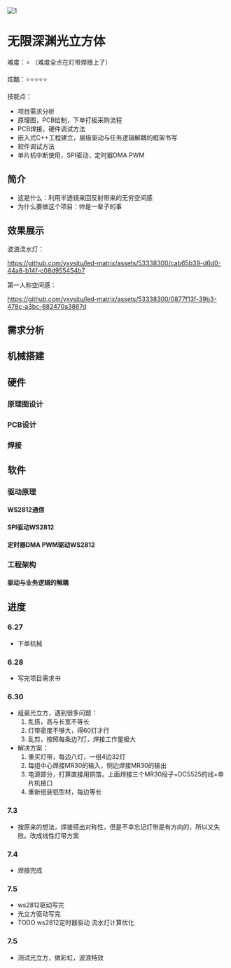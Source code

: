 ![1](https://github.com/yxysjtu/led-matrix/assets/53338300/2c73584a-ae29-4b71-adb9-f9ddc497dbf6)
# 无限深渊光立方体

难度：⭐ （难度全点在灯带焊接上了）

炫酷：⭐⭐⭐⭐⭐

技能点：
* 项目需求分析
* 原理图，PCB绘制，下单打板采购流程
* PCB焊接，硬件调试方法
* 嵌入式C++工程建立，层级驱动与任务逻辑解耦的框架书写
* 软件调试方法
* 单片机中断使用，SPI驱动，定时器DMA PWM

## 简介
* 这是什么：利用半透镜来回反射带来的无穷空间感
* 为什么要做这个项目：帅是一辈子的事

## 效果展示
波浪流水灯：

https://github.com/yxysjtu/led-matrix/assets/53338300/cab65b39-d6d0-44a8-b14f-c08d955454b7

第一人称空间感：

https://github.com/yxysjtu/led-matrix/assets/53338300/0877f13f-39b3-478c-a3bc-682470a3867d

## 需求分析

## 机械搭建

## 硬件
### 原理图设计

### PCB设计

### 焊接

## 软件
### 驱动原理
#### WS2812通信

#### SPI驱动WS2812

#### 定时器DMA PWM驱动WS2812

### 工程架构
#### 驱动与业务逻辑的解耦

## 进度
### 6.27
* 下单机械

### 6.28
* 写完项目需求书

### 6.30
* 组装光立方，遇到很多问题：
	1. 乱搭，高与长宽不等长
	2. 灯带密度不够大，得60灯才行
	3. 乱剪，按照每条边7灯，焊接工作量极大
* 解决方案：
	1. 重买灯带，每边八灯，一组4边32灯
	2. 每组中心焊接MR30的输入，侧边焊接MR30的输出
	3. 电源部分，打算直接用铜箔，上面焊接三个MR30段子+DC5525的线+单片机接口
	4. 重新组装铝型材，每边等长

### 7.3
* 按原来的想法，焊接搭出对称性，但是不幸忘记灯带是有方向的，所以又失败。改成线性灯带方案

### 7.4
* 焊接完成

### 7.5
* ws2812驱动写完
* 光立方驱动写完
* TODO ws2812定时器驱动 流水灯计算优化

### 7.5
* 测试光立方，做彩虹，波浪特效



